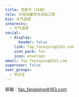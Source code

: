 ```yaml
---
title: 范爱平（15级）
role: 大地测量学与测绘工程
bio: 大气遥感
interests:
  - 大气遥感
social:
  - display:
      header: false
    link: fap_fanaiping@163.com
    icon_pack: fas
    icon: envelope
email: fap_fanaiping@163.com
superuser: false
user_groups:
  - 毕业生
---
```

邮箱：fap_fanaiping@163.com